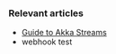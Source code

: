 ### Relevant articles

- [Guide to Akka Streams](http://www.baeldung.com/akka-streams)
- webhook test
